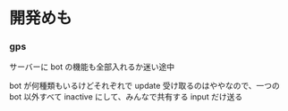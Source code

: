# 開発めも

### gps

サーバーに bot の機能も全部入れるか迷い途中

bot が何種類もいるけどそれぞれで update 受け取るのはややなので、一つの bot 以外すべて inactive にして、みんなで共有する input だけ送る

